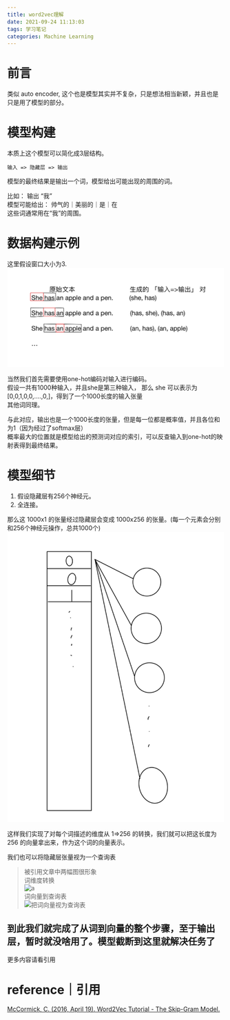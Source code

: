 ```yaml
---
title: word2vec理解
date: 2021-09-24 11:13:03
tags: 学习笔记
categories: Machine Learning
---
```


# 前言
类似 auto encoder, 这个也是模型其实并不复杂，只是想法相当新颖，并且也是只是用了模型的部分。

# 模型构建
本质上这个模型可以简化成3层结构。  
```
输入 => 隐藏层 => 输出  
```
模型的最终结果是输出一个词，模型给出可能出现的周围的词。  

比如： 输出 “我”  
模型可能给出： 帅气的｜美丽的｜是｜在  
这些词通常用在“我”的周围。

# 数据构建示例  
这里假设窗口大小为3.  
![数据构建示例](./word2vec理解/input2output.jpeg)

当然我们首先需要使用one-hot编码对输入进行编码。  
假设一共有1000种输入，并且she是第三种输入， 那么 she 可以表示为 [0,0,1,0,0,....,0,]，得到了一个1000长度的输入张量  
其他词同理。  


与此对应，输出也是一个1000长度的张量，但是每一位都是概率值，并且各位和为1（因为经过了softmax层）  
概率最大的位置就是模型给出的预测词对应的索引，可以反查输入到one-hot的映射表得到最终结果。

# 模型细节
1. 假设隐藏层有256个神经元。  
2. 全连接。

那么这 1000x1 的张量经过隐藏层会变成 1000x256 的张量。(每一个元素会分别和256个神经元操作，总共1000个)
![输出到隐藏层](./word2vec理解/hidden.jpeg)

这样我们实现了对每个词描述的维度从 1=>256 的转换，我们就可以把这长度为 256 的向量拿出来，作为这个词的向量表示。

我们也可以将隐藏层张量视为一个查询表

> 被引用文章中两幅图很形象  
> 词维度转换  
> ![a](http://mccormickml.com/assets/word2vec/word2vec_weight_matrix_lookup_table.png)  
> 词向量到查询表  
> ![把词向量视为查询表](http://mccormickml.com/assets/word2vec/matrix_mult_w_one_hot.png)


**到此我们就完成了从词到向量的整个步骤，至于输出层，暂时就没啥用了。模型截断到这里就解决任务了**  
------------------------------------------------  

更多内容请看引用

# reference｜引用
[McCormick, C. (2016, April 19). Word2Vec Tutorial - The Skip-Gram Model.](http://mccormickml.com/2016/04/19/word2vec-tutorial-the-skip-gram-model/)